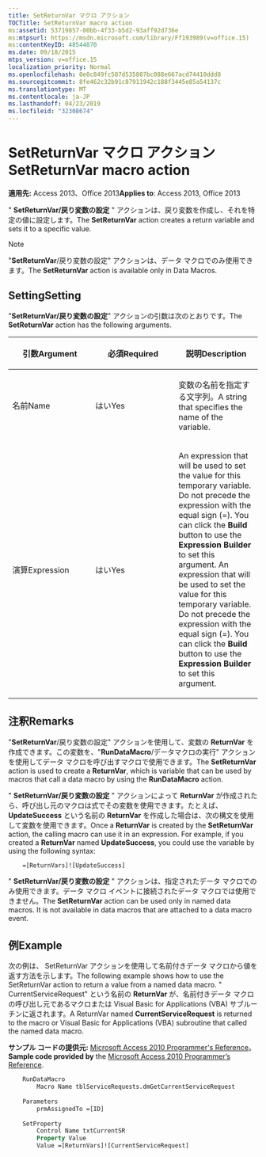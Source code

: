 ```yaml
---
title: SetReturnVar マクロ アクション
TOCTitle: SetReturnVar macro action
ms:assetid: 53719857-00bb-4f33-b5d2-93aff92d736e
ms:mtpsurl: https://msdn.microsoft.com/library/Ff193989(v=office.15)
ms:contentKeyID: 48544870
ms.date: 09/18/2015
mtps_version: v=office.15
localization_priority: Normal
ms.openlocfilehash: 0e0c849fc507d535807bc088e667acd74410ddd8
ms.sourcegitcommit: 8fe462c32b91c87911942c188f3445e85a54137c
ms.translationtype: MT
ms.contentlocale: ja-JP
ms.lasthandoff: 04/23/2019
ms.locfileid: "32308674"
---
```

# <a name="setreturnvar-macro-action"></a><span data-ttu-id="2e805-102">SetReturnVar マクロ アクション</span><span class="sxs-lookup"><span data-stu-id="2e805-102">SetReturnVar macro action</span></span>

<span data-ttu-id="2e805-103">**適用先:** Access 2013、Office 2013</span><span class="sxs-lookup"><span data-stu-id="2e805-103">**Applies to**: Access 2013, Office 2013</span></span>

<span data-ttu-id="2e805-104">" **SetReturnVar/戻り変数の設定** " アクションは、戻り変数を作成し、それを特定の値に設定します。</span><span class="sxs-lookup"><span data-stu-id="2e805-104">The **SetReturnVar** action creates a return variable and sets it to a specific value.</span></span>

> [!NOTE]
> <span data-ttu-id="2e805-105">"**SetReturnVar**/戻り変数の設定" アクションは、データ マクロでのみ使用できます。</span><span class="sxs-lookup"><span data-stu-id="2e805-105">The **SetReturnVar** action is available only in Data Macros.</span></span>

## <a name="setting"></a><span data-ttu-id="2e805-106">Setting</span><span class="sxs-lookup"><span data-stu-id="2e805-106">Setting</span></span>

<span data-ttu-id="2e805-107">"**SetReturnVar/戻り変数の設定**" アクションの引数は次のとおりです。</span><span class="sxs-lookup"><span data-stu-id="2e805-107">The **SetReturnVar** action has the following arguments.</span></span>

<table>
<colgroup>
<col style="width: 33%" />
<col style="width: 33%" />
<col style="width: 33%" />
</colgroup>
<thead>
<tr class="header">
<th><p><span data-ttu-id="2e805-108">引数</span><span class="sxs-lookup"><span data-stu-id="2e805-108">Argument</span></span></p></th>
<th><p><span data-ttu-id="2e805-109">必須</span><span class="sxs-lookup"><span data-stu-id="2e805-109">Required</span></span></p></th>
<th><p><span data-ttu-id="2e805-110">説明</span><span class="sxs-lookup"><span data-stu-id="2e805-110">Description</span></span></p></th>
</tr>
</thead>
<tbody>
<tr class="odd">
<td><p><span data-ttu-id="2e805-111">名前</span><span class="sxs-lookup"><span data-stu-id="2e805-111">Name</span></span></p></td>
<td><p><span data-ttu-id="2e805-112">はい</span><span class="sxs-lookup"><span data-stu-id="2e805-112">Yes</span></span></p></td>
<td><p><span data-ttu-id="2e805-113">変数の名前を指定する文字列。</span><span class="sxs-lookup"><span data-stu-id="2e805-113">A string that specifies the name of the variable.</span></span></p></td>
</tr>
<tr class="even">
<td><p><span data-ttu-id="2e805-114">演算</span><span class="sxs-lookup"><span data-stu-id="2e805-114">Expression</span></span></p></td>
<td><p><span data-ttu-id="2e805-115">はい</span><span class="sxs-lookup"><span data-stu-id="2e805-115">Yes</span></span></p></td>
<td><p><span data-ttu-id="2e805-p101">An expression that will be used to set the value for this temporary variable. Do not precede the expression with the equal sign (=). You can click the <strong>Build</strong> button to use the <strong>Expression Builder</strong> to set this argument.  </span><span class="sxs-lookup"><span data-stu-id="2e805-p101">An expression that will be used to set the value for this temporary variable. Do not precede the expression with the equal sign (=). You can click the <strong>Build</strong> button to use the <strong>Expression Builder</strong> to set this argument.</span></span></p></td>
</tr>
</tbody>
</table>


## <a name="remarks"></a><span data-ttu-id="2e805-119">注釈</span><span class="sxs-lookup"><span data-stu-id="2e805-119">Remarks</span></span>

<span data-ttu-id="2e805-120">"**SetReturnVar**/戻り変数の設定" アクションを使用して、変数の **ReturnVar** を作成できます。この変数を、"**RunDataMacro**/データマクロの実行" アクションを使用してデータ マクロを呼び出すマクロで使用できます。</span><span class="sxs-lookup"><span data-stu-id="2e805-120">The **SetReturnVar** action is used to create a **ReturnVar**, which is variable that can be used by macros that call a data macro by using the **RunDataMacro** action.</span></span>

<span data-ttu-id="2e805-p102">" **SetReturnVar/戻り変数の設定** " アクションによって **ReturnVar** が作成されたら、呼び出し元のマクロは式でその変数を使用できます。たとえば、 **UpdateSuccess** という名前の **ReturnVar** を作成した場合は、次の構文を使用して変数を使用できます。</span><span class="sxs-lookup"><span data-stu-id="2e805-p102">Once a **ReturnVar** is created by the **SetReturnVar** action, the calling macro can use it in an expression. For example, if you created a **ReturnVar** named **UpdateSuccess**, you could use the variable by using the following syntax:</span></span>

```vb
    =[ReturnVars]![UpdateSuccess]
```

<span data-ttu-id="2e805-p103">" **SetReturnVar/戻り変数の設定** " アクションは、指定されたデータ マクロでのみ使用できます。データ マクロ イベントに接続されたデータ マクロでは使用できません。</span><span class="sxs-lookup"><span data-stu-id="2e805-p103">The **SetReturnVar** action can be used only in named data macros. It is not available in data macros that are attached to a data macro event.</span></span>

## <a name="example"></a><span data-ttu-id="2e805-125">例</span><span class="sxs-lookup"><span data-stu-id="2e805-125">Example</span></span>

<span data-ttu-id="2e805-126">次の例は、 SetReturnVar アクションを使用して名前付きデータ マクロから値を返す方法を示します。</span><span class="sxs-lookup"><span data-stu-id="2e805-126">The following example shows how to use the SetReturnVar action to return a value from a named data macro.</span></span> <span data-ttu-id="2e805-127">" CurrentServiceRequest" という名前の **ReturnVar** が、名前付きデータ マクロの呼び出し元であるマクロまたは Visual Basic for Applications (VBA) サブルーチンに返されます。</span><span class="sxs-lookup"><span data-stu-id="2e805-127">A ReturnVar named **CurrentServiceRequest** is returned to the macro or Visual Basic for Applications (VBA) subroutine that called the named data macro.</span></span>

<span data-ttu-id="2e805-128">**サンプル コードの提供元:** [Microsoft Access 2010 Programmer's Reference](https://www.amazon.com/Microsoft-Access-2010-Programmers-Reference/dp/8126528125)。</span><span class="sxs-lookup"><span data-stu-id="2e805-128">**Sample code provided by** the [Microsoft Access 2010 Programmer’s Reference](https://www.amazon.com/Microsoft-Access-2010-Programmers-Reference/dp/8126528125).</span></span>

```vb
    RunDataMacro
        Macro Name tblServiceRequests.dmGetCurrentServiceRequest
    
    Parameters
        prmAssignedTo =[ID]
    
    SetProperty
        Control Name txtCurrentSR
        Property Value
        Value =[ReturnVars]![CurrentServiceRequest]
```
